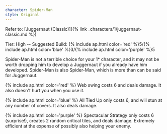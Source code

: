 ```yaml
---
character: Spider-Man
style: Original
---
```

Refer to: [Juggernaut (Classic)]({% link _characters/1/juggernaut-classic.md %})

Tier: High -- Suggested Build: {% include ap.html color='red' %}5/{% include ap.html color='blue' %}3/{% include ap.html color='purple' %}5

Spider-Man is not a terrible choice for your 1* character, and it may not be worth dropping him to develop a Juggernaut if you already have him developed. Spider-Man is also Spider-Man, which is more than can be said for Juggernaut.

{% include ap.html color='red' %} Web swing costs 6 and deals damage. It also doesn't hurt you when you use it.

{% include ap.html color='blue' %} All Tied Up only costs 6, and will stun at any number of covers. It also deals damage. 

{% include ap.html color='purple' %} Spectacular Strategy only costs 6 (surprise!), creates 2 random critical tiles, and deals damage. Extremely efficient at the expense of possibly also helping your enemy.